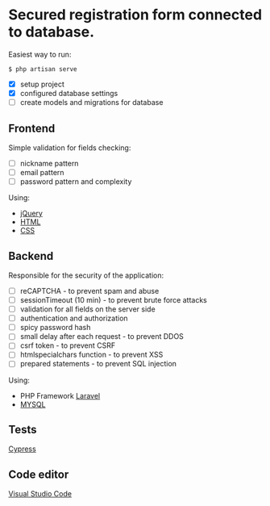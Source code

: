 # Secured registration form connected to database.
Easiest way to run:

` $ php artisan serve `

- [x] setup project
- [x] configured database settings
- [ ] create models and migrations for database

## Frontend

Simple validation for fields checking:
- [ ] nickname pattern
- [ ] email pattern
- [ ] password pattern and complexity

Using:
- [jQuery](https://jquery.com/)
- [HTML](https://devdocs.io/html/)
- [CSS](https://devdocs.io/css/)


## Backend

Responsible for the security of the application:
- [ ] reCAPTCHA - to prevent spam and abuse
- [ ] sessionTimeout (10 min) - to prevent brute force attacks
- [ ] validation for all fields on the server side
- [ ] authentication and authorization
- [ ] spicy password hash
- [ ] small delay after each request - to prevent DDOS
- [ ] csrf token - to prevent CSRF
- [ ] htmlspecialchars function - to prevent XSS 
- [ ] prepared statements - to prevent SQL injection 

Using:
- PHP Framework [Laravel](https://laravel.com/)
- [MYSQL](https://www.mysql.com/)

## Tests
[Cypress](https://www.cypress.io/)

## Code editor

[Visual Studio Code](https://code.visualstudio.com/)
